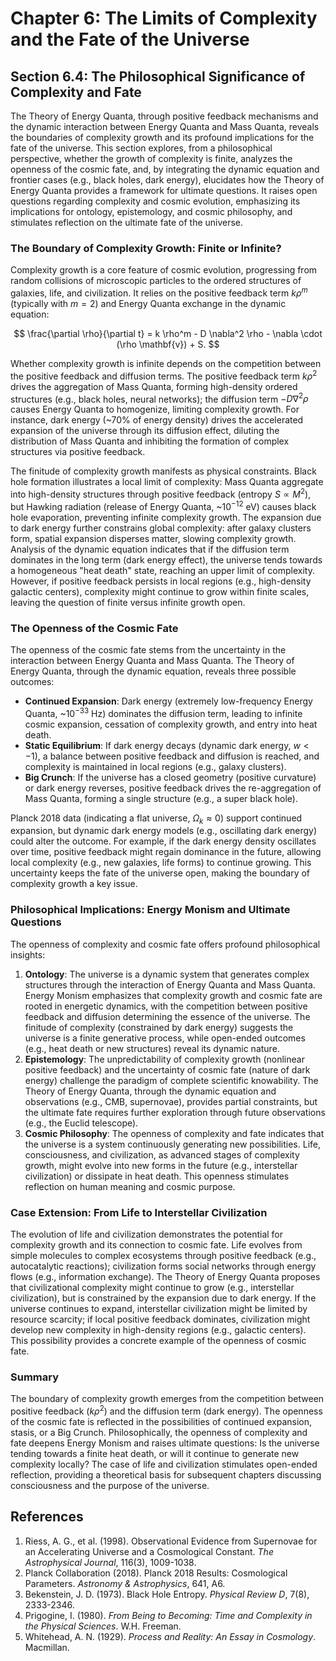 # Chapter 6: The Limits of Complexity and the Fate of the Universe

## Section 6.4: The Philosophical Significance of Complexity and Fate

The Theory of Energy Quanta, through positive feedback mechanisms and the dynamic interaction between Energy Quanta and Mass Quanta, reveals the boundaries of complexity growth and its profound implications for the fate of the universe. This section explores, from a philosophical perspective, whether the growth of complexity is finite, analyzes the openness of the cosmic fate, and, by integrating the dynamic equation and frontier cases (e.g., black holes, dark energy), elucidates how the Theory of Energy Quanta provides a framework for ultimate questions. It raises open questions regarding complexity and cosmic evolution, emphasizing its implications for ontology, epistemology, and cosmic philosophy, and stimulates reflection on the ultimate fate of the universe.

### The Boundary of Complexity Growth: Finite or Infinite?
Complexity growth is a core feature of cosmic evolution, progressing from random collisions of microscopic particles to the ordered structures of galaxies, life, and civilization. It relies on the positive feedback term $k \rho^m$ (typically with $m=2$) and Energy Quanta exchange in the dynamic equation:

$$
\frac{\partial \rho}{\partial t} = k \rho^m - D \nabla^2 \rho - \nabla \cdot (\rho \mathbf{v}) + S.
$$

Whether complexity growth is infinite depends on the competition between the positive feedback and diffusion terms. The positive feedback term $k \rho^2$ drives the aggregation of Mass Quanta, forming high-density ordered structures (e.g., black holes, neural networks); the diffusion term $-D \nabla^2 \rho$ causes Energy Quanta to homogenize, limiting complexity growth. For instance, dark energy (~70% of energy density) drives the accelerated expansion of the universe through its diffusion effect, diluting the distribution of Mass Quanta and inhibiting the formation of complex structures via positive feedback.

The finitude of complexity growth manifests as physical constraints. Black hole formation illustrates a local limit of complexity: Mass Quanta aggregate into high-density structures through positive feedback (entropy $S \propto M^2$), but Hawking radiation (release of Energy Quanta, ~$10^{-12}$ eV) causes black hole evaporation, preventing infinite complexity growth. The expansion due to dark energy further constrains global complexity: after galaxy clusters form, spatial expansion disperses matter, slowing complexity growth. Analysis of the dynamic equation indicates that if the diffusion term dominates in the long term (dark energy effect), the universe tends towards a homogeneous "heat death" state, reaching an upper limit of complexity. However, if positive feedback persists in local regions (e.g., high-density galactic centers), complexity might continue to grow within finite scales, leaving the question of finite versus infinite growth open.

### The Openness of the Cosmic Fate
The openness of the cosmic fate stems from the uncertainty in the interaction between Energy Quanta and Mass Quanta. The Theory of Energy Quanta, through the dynamic equation, reveals three possible outcomes:

- **Continued Expansion**: Dark energy (extremely low-frequency Energy Quanta, ~$10^{-33}$ Hz) dominates the diffusion term, leading to infinite cosmic expansion, cessation of complexity growth, and entry into heat death.
- **Static Equilibrium**: If dark energy decays (dynamic dark energy, $w < -1$), a balance between positive feedback and diffusion is reached, and complexity is maintained in local regions (e.g., galaxy clusters).
- **Big Crunch**: If the universe has a closed geometry (positive curvature) or dark energy reverses, positive feedback drives the re-aggregation of Mass Quanta, forming a single structure (e.g., a super black hole).

Planck 2018 data (indicating a flat universe, $\Omega_k \approx 0$) support continued expansion, but dynamic dark energy models (e.g., oscillating dark energy) could alter the outcome. For example, if the dark energy density oscillates over time, positive feedback might regain dominance in the future, allowing local complexity (e.g., new galaxies, life forms) to continue growing. This uncertainty keeps the fate of the universe open, making the boundary of complexity growth a key issue.

### Philosophical Implications: Energy Monism and Ultimate Questions
The openness of complexity and cosmic fate offers profound philosophical insights:

1. **Ontology**: The universe is a dynamic system that generates complex structures through the interaction of Energy Quanta and Mass Quanta. Energy Monism emphasizes that complexity growth and cosmic fate are rooted in energetic dynamics, with the competition between positive feedback and diffusion determining the essence of the universe. The finitude of complexity (constrained by dark energy) suggests the universe is a finite generative process, while open-ended outcomes (e.g., heat death or new structures) reveal its dynamic nature.
2. **Epistemology**: The unpredictability of complexity growth (nonlinear positive feedback) and the uncertainty of cosmic fate (nature of dark energy) challenge the paradigm of complete scientific knowability. The Theory of Energy Quanta, through the dynamic equation and observations (e.g., CMB, supernovae), provides partial constraints, but the ultimate fate requires further exploration through future observations (e.g., the Euclid telescope).
3. **Cosmic Philosophy**: The openness of complexity and fate indicates that the universe is a system continuously generating new possibilities. Life, consciousness, and civilization, as advanced stages of complexity growth, might evolve into new forms in the future (e.g., interstellar civilization) or dissipate in heat death. This openness stimulates reflection on human meaning and cosmic purpose.

### Case Extension: From Life to Interstellar Civilization
The evolution of life and civilization demonstrates the potential for complexity growth and its connection to cosmic fate. Life evolves from simple molecules to complex ecosystems through positive feedback (e.g., autocatalytic reactions); civilization forms social networks through energy flows (e.g., information exchange). The Theory of Energy Quanta proposes that civilizational complexity might continue to grow (e.g., interstellar civilization), but is constrained by the expansion due to dark energy. If the universe continues to expand, interstellar civilization might be limited by resource scarcity; if local positive feedback dominates, civilization might develop new complexity in high-density regions (e.g., galactic centers). This possibility provides a concrete example of the openness of cosmic fate.

### Summary
The boundary of complexity growth emerges from the competition between positive feedback ($k \rho^2$) and the diffusion term (dark energy). The openness of the cosmic fate is reflected in the possibilities of continued expansion, stasis, or a Big Crunch. Philosophically, the openness of complexity and fate deepens Energy Monism and raises ultimate questions: Is the universe tending towards a finite heat death, or will it continue to generate new complexity locally? The case of life and civilization stimulates open-ended reflection, providing a theoretical basis for subsequent chapters discussing consciousness and the purpose of the universe.

## References
1. Riess, A. G., et al. (1998). Observational Evidence from Supernovae for an Accelerating Universe and a Cosmological Constant. *The Astrophysical Journal*, 116(3), 1009-1038.
2. Planck Collaboration (2018). Planck 2018 Results: Cosmological Parameters. *Astronomy & Astrophysics*, 641, A6.
3. Bekenstein, J. D. (1973). Black Hole Entropy. *Physical Review D*, 7(8), 2333-2346.
4. Prigogine, I. (1980). *From Being to Becoming: Time and Complexity in the Physical Sciences*. W.H. Freeman.
5. Whitehead, A. N. (1929). *Process and Reality: An Essay in Cosmology*. Macmillan.
